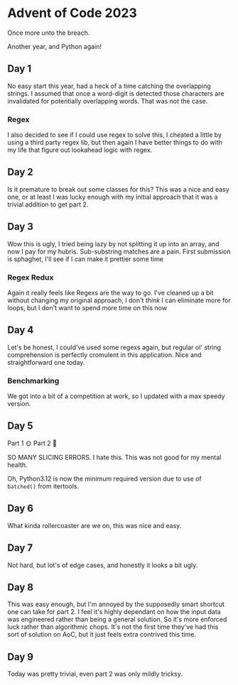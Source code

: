 # Advent of Code 2023
Once more unto the breach.

Another year, and Python again!

## Day 1
No easy start this year, had a heck of a time catching the overlapping strings. I assumed that once a word-digit is detected those characters are invalidated for potentially overlapping words. That was not the case.

### Regex
I also decided to see if I could use regex to solve this, I cheated a little by using a third party regex lib, but then again I have better things to do with my life that figure out lookahead logic with regex.

## Day 2
Is it premature to break out some classes for this? This was a nice and easy one, or at least I was lucky enough with my initial approach that it was a trivial addition to get part 2.

## Day 3
Wow this is ugly, I tried being lazy by not splitting it up into an array, and now I pay for my hubris. Sub-substring matches are a pain. First submission is sphaghet, I'll see if I can make it prettier some time

### Regex Redux
Again it really feels like Regexs are the way to go. I've cleaned up a bit without changing my original approach, I don't *think* I can eliminate more for loops, but I don't want to spend more time on this now

## Day 4
Let's be honest, I could've used some regexs again, but regular ol' string comprehension is perfectly cromulent in this application. Nice and straightforward one today.

### Benchmarking
We got into a bit of a competition at work, so I updated with a max speedy version.

## Day 5
Part 1 🌞
Part 2 🌋

SO MANY SLICING ERRORS. I hate this. This was not good for my mental health.

Oh, Python3.12 is now the minimum required version due to use of `batched()` from itertools. 

## Day 6
What kinda rollercoaster are we on, this was nice and easy.

## Day 7
Not hard, but lot's of edge cases, and honestly it looks a bit ugly.

## Day 8
This was easy enough, but I'm annoyed by the supposedly smart shortcut one can take for part 2. I feel it's highly dependant on how the input data was engineered rather than being a general solution. So it's more enforced luck rather than algorithmic chops. It's not the first time they've had this sort of solution on AoC, but it just feels extra contrived this time.

## Day 9
Today was pretty trivial, even part 2 was only mildly tricksy.